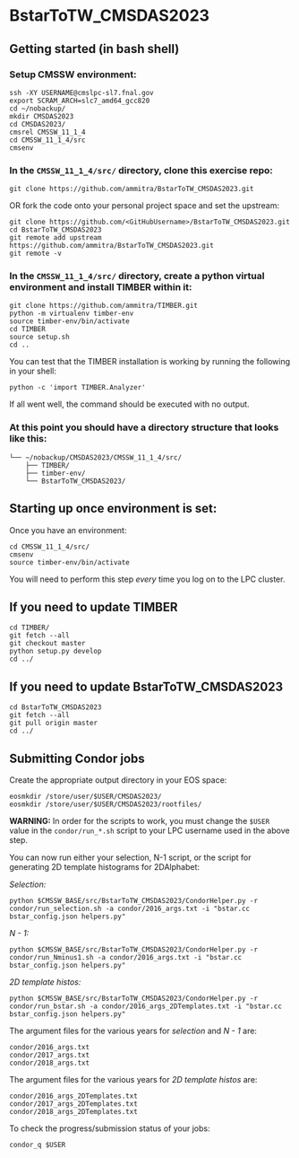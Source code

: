# BstarToTW_CMSDAS2023

## Getting started (in bash shell)

### Setup CMSSW environment:
```
ssh -XY USERNAME@cmslpc-sl7.fnal.gov
export SCRAM_ARCH=slc7_amd64_gcc820 
cd ~/nobackup/
mkdir CMSDAS2023
cd CMSDAS2023/
cmsrel CMSSW_11_1_4
cd CMSSW_11_1_4/src
cmsenv
```

### In the `CMSSW_11_1_4/src/` directory, clone this exercise repo:
```
git clone https://github.com/ammitra/BstarToTW_CMSDAS2023.git
```
OR fork the code onto your personal project space and set the upstream:
```
git clone https://github.com/<GitHubUsername>/BstarToTW_CMSDAS2023.git
cd BstarToTW_CMSDAS2023
git remote add upstream https://github.com/ammitra/BstarToTW_CMSDAS2023.git
git remote -v
```

### In the `CMSSW_11_1_4/src/` directory, create a python virtual environment and install TIMBER within it:
```
git clone https://github.com/ammitra/TIMBER.git
python -m virtualenv timber-env
source timber-env/bin/activate
cd TIMBER
source setup.sh
cd ..
```

You can test that the TIMBER installation is working by running the following in your shell:
```
python -c 'import TIMBER.Analyzer'
```
If all went well, the command should be executed with no output.

### At this point you should have a directory structure that looks like this: 
```
└── ~/nobackup/CMSDAS2023/CMSSW_11_1_4/src/
    ├── TIMBER/
    ├── timber-env/
    └── BstarToTW_CMSDAS2023/
```

## Starting up once environment is set:

Once you have an environment:
```
cd CMSSW_11_1_4/src/
cmsenv
source timber-env/bin/activate
```
You will need to perform this step *every* time you log on to the LPC cluster.

## If you need to update TIMBER
```
cd TIMBER/
git fetch --all
git checkout master
python setup.py develop
cd ../
```

## If you need to update BstarToTW_CMSDAS2023
```
cd BstarToTW_CMSDAS2023
git fetch --all
git pull origin master
cd ../
```

## Submitting Condor jobs

Create the appropriate output directory in your EOS space:
```
eosmkdir /store/user/$USER/CMSDAS2023/
eosmkdir /store/user/$USER/CMSDAS2023/rootfiles/
```

**WARNING:** In order for the scripts to work, you must change the `$USER` value in the `condor/run_*.sh` script to your LPC username used in the above step. 


You can now run either your selection, N-1 script, or the script for generating 2D template histograms for 2DAlphabet:

*Selection:*
```
python $CMSSW_BASE/src/BstarToTW_CMSDAS2023/CondorHelper.py -r condor/run_selection.sh -a condor/2016_args.txt -i "bstar.cc bstar_config.json helpers.py"
```

*N - 1:*
```
python $CMSSW_BASE/src/BstarToTW_CMSDAS2023/CondorHelper.py -r condor/run_Nminus1.sh -a condor/2016_args.txt -i "bstar.cc bstar_config.json helpers.py"
```

*2D template histos:*
```
python $CMSSW_BASE/src/BstarToTW_CMSDAS2023/CondorHelper.py -r condor/run_bstar.sh -a condor/2016_args_2DTemplates.txt -i "bstar.cc bstar_config.json helpers.py"
```


The argument files for the various years for *selection* and *N - 1* are:
```
condor/2016_args.txt
condor/2017_args.txt
condor/2018_args.txt
```
The argument files for the various years for *2D template histos* are:
```
condor/2016_args_2DTemplates.txt
condor/2017_args_2DTemplates.txt
condor/2018_args_2DTemplates.txt
```

To check the progress/submission status of your jobs:
```
condor_q $USER
```
